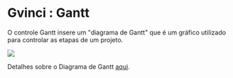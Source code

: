 # Gvinci : Gantt

O controle Gantt insere um "diagrama de Gantt" que é um gráfico utilizado para controlar as etapas de um projeto.

![](http://www.gvinci.com.br/manual/gantt_4.zoom80.png)

Detalhes sobre o Diagrama de Gantt [aqui](http://pt.wikipedia.org/wiki/Diagrama_de_Gantt).

